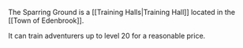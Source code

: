 The Sparring Ground is a [[Training Halls|Training Hall]] located in the [[Town of Edenbrook]].

It can train adventurers up to level 20 for a reasonable price.